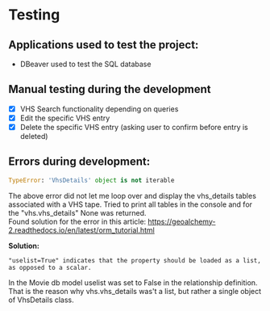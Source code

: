 # Testing

## Applications used to test the project:

- DBeaver used to test the SQL database

## Manual testing during the development

- [x] VHS Search functionality depending on queries
- [x] Edit the specific VHS entry
- [x] Delete the specific VHS entry (asking user to confirm before entry is deleted)

## Errors during development:

```python
TypeError: 'VhsDetails' object is not iterable
```

The above error did not let me loop over and display the vhs_details tables associated with a VHS tape.
Tried to print all tables in the console and for the "vhs.vhs_details" None was returned. <br>
Found solution for the error in this article:
https://geoalchemy-2.readthedocs.io/en/latest/orm_tutorial.html <br>

**Solution:** <br>

```
"uselist=True" indicates that the property should be loaded as a list, as opposed to a scalar.
```

In the Movie db model uselist was set to False
in the relationship definition. That is the reason why vhs.vhs_details was't a list, but rather a single object of VhsDetails class.
